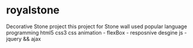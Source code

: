 # royalstone
Decorative Stone  project
this project for  Stone wall used popular language programming 
html5 
css3 
css animation  - flexBox - resposnive desgine
js - jquery && ajax 
